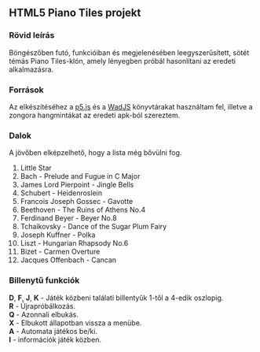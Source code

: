 ## HTML5 Piano Tiles projekt   
### Rövid leírás   
Böngészőben futó, funkcióiban és megjelenésében leegyszerűsített, sötét témás Piano Tiles-klón, amely lényegben próbál hasonlítani az eredeti alkalmazásra.   

### Források   
Az elkészítéséhez a [p5.js](https://p5js.org/) és a [WadJS](https://github.com/rserota/wad) könyvtárakat használtam fel, illetve a zongora hangmintákat az eredeti apk-ból szereztem.   

### Dalok   
A jövőben elképzelhető, hogy a lista még bővülni fog.   
1. Little Star
2. Bach - Prelude and Fugue in C Major
3. James Lord Pierpoint - Jingle Bells
4. Schubert - Heidenroslein
5. Francois Joseph Gossec - Gavotte
6. Beethoven - The Ruins of Athens No.4
7. Ferdinand Beyer - Beyer No.8
8. Tchaikovsky - Dance of the Sugar Plum Fairy
9. Joseph Kuffner - Polka
10. Liszt - Hungarian Rhapsody No.6
11. Bizet - Carmen Overture
12. Jacques Offenbach - Cancan   

### Billenytű funkciók   
**D**, **F**, **J**, **K** - Játék közbeni találati billentyűk 1-től a 4-edik oszlopig.   
**R** - Újrapróbálkozás.   
**Q** - Azonnali elbukás.   
**X** - Elbukott állapotban vissza a menübe.   
**A** - Automata játékos be/ki.   
**I** - információk játék közben.